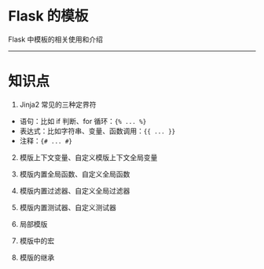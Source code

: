 # Flask 的模板

Flask 中模板的相关使用和介绍

* * *

# 知识点

1.  Jinja2 常见的三种定界符

-   语句：比如 if 判断、for 循环：`{% ... %}`
-   表达式：比如字符串、变量、函数调用：`{{ ... }}`
-   注释：`{# ... #}`

2.  模版上下文变量、自定义模版上下文全局变量

3.  模版内置全局函数、自定义全局函数

4.  模版内置过滤器、自定义全局过滤器

5.  模版内置测试器、自定义测试器

6.  局部模版

7.  模版中的宏

8.  模版的继承
